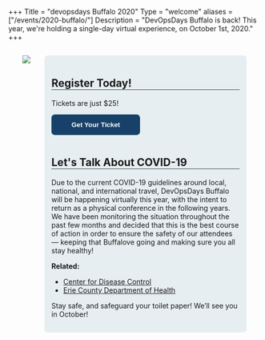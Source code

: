 +++
Title = "devopsdays Buffalo 2020"
Type = "welcome"
aliases = ["/events/2020-buffalo/"]
Description = "DevOpsDays Buffalo is back!  This year, we're holding a single-day virtual experience, on October 1st, 2020."
+++
<style type="text/css">
.bflo {
  display: flex;
  flex-direction: row;
  flex-wrap: nowrap;
  justify-content: space-between;
  margin: 2em;
}
.bflo .showcase img {
  max-width: 760px;
  margin-right: 2em;
}
.bflo .sidebar {
  background-color: #88aebe33;
  padding: 1em;
  max-width: 400px;
  border-radius: 0.5em;
}
.bflo .sidebar h2 {
  font-size: 1.5em;
  border-bottom: 0.5px solid #444;
}
.bflo .sidebar button {
  color: #fff;
  background-color: #174168;
  border: none;
  border-radius: 0.5em;
  font-weight: bold;
  padding: 1em 3em;
}
.bflo .sidebar h2:not(:nth-of-type(1)) {
  margin-top: 2em;
}
@media only screen and (max-width: 760px) {
  .bflo {
    flex-direction: column;
    margin: 0;
  }
  .bflo .showcase img {
    margin: 0;
    width: 100%;
  }
}
</style>

<!-- {{< event_logo >}} -->
<div class="bflo">

<div class="showcase">
<img src="/events/2020-buffalo/showcase.png">
</div>

<div class="sidebar">
<h2>Register Today!</h2>
<p>Tickets are just $25!</p>
<p><a><button>Get Your Ticket</button></a></p>

<h2>Let's Talk About COVID-19</h2>
<p>Due to the current COVID-19 guidelines around local,
   national, and international travel, DevOpsDays Buffalo will
   be happening virtually this year, with the intent to return
   as a physical conference in the following years. We have
   been monitoring the situation throughout the past few
   months and decided that this is the best course of action
   in order to ensure the safety of our attendees &mdash;
   keeping that Buffalove going and making sure you all stay
   healthy!</p>

<p><strong>Related:</strong></p>
<ul>
  <li><a href="https://www.cdc.gov/coronavirus/2019-ncov/index.html" target="_blank">Center for Disease Control</a></li>
  <li><a href="http://www2.erie.gov/health/index.php?q=coronavirus" target="_blank">Erie County Department of Health</a></li>
</ul>

<p>Stay safe, and safeguard your toilet paper! We’ll see you
in October!</p>
</div>

</div>


<!-- Uncomment if you added your city twitter name -->
<!--
{{< event_twitter >}}
-->
